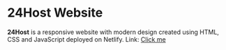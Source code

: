 # 24Host Website

**24Host** is a responsive website with modern design created using HTML, CSS and JavaScript deployed on Netlify.
Link: [Click me](http://24host.netlify.com/)
